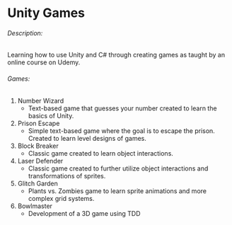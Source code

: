 # Unity Games

###### Description:
Learning how to use Unity and C# through creating games as taught by an online
course on Udemy.

###### Games:
1. Number Wizard
    * Text-based game that guesses your number created to learn the basics
    of Unity.
2. Prison Escape
    * Simple text-based game where the goal is to escape the prison. Created to
    learn level designs of games.
3. Block Breaker
    * Classic game created to learn object interactions.
4. Laser Defender
    * Classic game created to further utilize object interactions and
    transformations of sprites.
5. Glitch Garden
    * Plants vs. Zombies game to learn sprite animations and more complex
    grid systems.
6. Bowlmaster
    * Development of a 3D game using TDD
